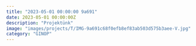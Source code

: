 ```yaml
---
title: "2023-05-01 00:00:00 9a691"
date: 2023-05-01 00:00:00Z
description: "Projektünk"
image: "images/projects/T/IMG-9a691c68f0efb8ef83ab503d575b3aee-V.jpg"
category: "GINOP"
---
```

